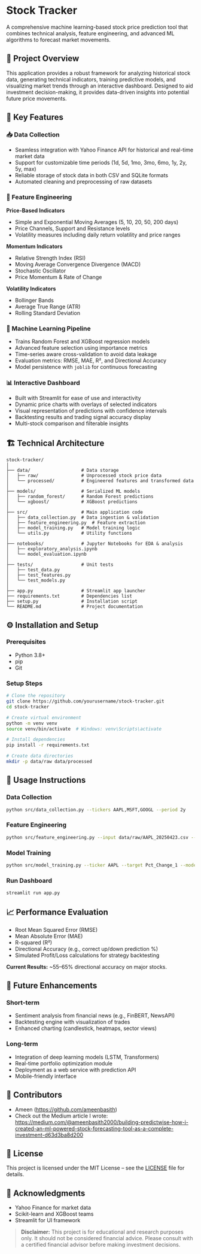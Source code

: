 # Stock Tracker

A comprehensive machine learning-based stock price prediction tool that combines technical analysis, feature engineering, and advanced ML algorithms to forecast market movements.

## 📌 Project Overview
This application provides a robust framework for analyzing historical stock data, generating technical indicators, training predictive models, and visualizing market trends through an interactive dashboard. Designed to aid investment decision-making, it provides data-driven insights into potential future price movements.

## 🔑 Key Features

### 📥 Data Collection
- Seamless integration with Yahoo Finance API for historical and real-time market data
- Support for customizable time periods (1d, 5d, 1mo, 3mo, 6mo, 1y, 2y, 5y, max)
- Reliable storage of stock data in both CSV and SQLite formats
- Automated cleaning and preprocessing of raw datasets

### 🧠 Feature Engineering
**Price-Based Indicators**
- Simple and Exponential Moving Averages (5, 10, 20, 50, 200 days)
- Price Channels, Support and Resistance levels
- Volatility measures including daily return volatility and price ranges

**Momentum Indicators**
- Relative Strength Index (RSI)
- Moving Average Convergence Divergence (MACD)
- Stochastic Oscillator
- Price Momentum & Rate of Change

**Volatility Indicators**
- Bollinger Bands
- Average True Range (ATR)
- Rolling Standard Deviation

### 🤖 Machine Learning Pipeline
- Trains Random Forest and XGBoost regression models
- Advanced feature selection using importance metrics
- Time-series aware cross-validation to avoid data leakage
- Evaluation metrics: RMSE, MAE, R², and Directional Accuracy
- Model persistence with `joblib` for continuous forecasting

### 📊 Interactive Dashboard
- Built with Streamlit for ease of use and interactivity
- Dynamic price charts with overlays of selected indicators
- Visual representation of predictions with confidence intervals
- Backtesting results and trading signal accuracy display
- Multi-stock comparison and filterable insights

## 🏗️ Technical Architecture
```
stock-tracker/
│
├── data/                   # Data storage
│   ├── raw/                # Unprocessed stock price data
│   └── processed/          # Engineered features and transformed data
│
├── models/                 # Serialized ML models
│   ├── random_forest/      # Random Forest predictions
│   └── xgboost/            # XGBoost predictions
│
├── src/                    # Main application code
│   ├── data_collection.py  # Data ingestion & validation
│   ├── feature_engineering.py  # Feature extraction
│   ├── model_training.py   # Model training logic
│   └── utils.py            # Utility functions
│
├── notebooks/              # Jupyter Notebooks for EDA & analysis
│   ├── exploratory_analysis.ipynb
│   └── model_evaluation.ipynb
│
├── tests/                  # Unit tests
│   ├── test_data.py
│   ├── test_features.py
│   └── test_models.py
│
├── app.py                  # Streamlit app launcher
├── requirements.txt        # Dependencies list
├── setup.py                # Installation script
└── README.md               # Project documentation
```

## ⚙️ Installation and Setup
### Prerequisites
- Python 3.8+
- pip
- Git

### Setup Steps
```bash
# Clone the repository
git clone https://github.com/yourusername/stock-tracker.git
cd stock-tracker

# Create virtual environment
python -m venv venv
source venv/bin/activate  # Windows: venv\Scripts\activate

# Install dependencies
pip install -r requirements.txt

# Create data directories
mkdir -p data/raw data/processed
```

## 🚀 Usage Instructions
### Data Collection
```bash
python src/data_collection.py --tickers AAPL,MSFT,GOOGL --period 2y
```

### Feature Engineering
```bash
python src/feature_engineering.py --input data/raw/AAPL_20250423.csv --output data/processed/AAPL_features.csv
```

### Model Training
```bash
python src/model_training.py --ticker AAPL --target Pct_Change_1 --model random_forest
```

### Run Dashboard
```bash
streamlit run app.py
```

## 📈 Performance Evaluation
- Root Mean Squared Error (RMSE)
- Mean Absolute Error (MAE)
- R-squared (R²)
- Directional Accuracy (e.g., correct up/down prediction %)
- Simulated Profit/Loss calculations for strategy backtesting

**Current Results:** ~55–65% directional accuracy on major stocks.

## 🔮 Future Enhancements
### Short-term
- Sentiment analysis from financial news (e.g., FinBERT, NewsAPI)
- Backtesting engine with visualization of trades
- Enhanced charting (candlestick, heatmaps, sector views)

### Long-term
- Integration of deep learning models (LSTM, Transformers)
- Real-time portfolio optimization module
- Deployment as a web service with prediction API
- Mobile-friendly interface

## 👥 Contributors
- Ameen (https://github.com/ameenbasith)
- Check out the Medium article I wrote: https://medium.com/@ameenbasith2000/building-predictwise-how-i-created-an-ml-powered-stock-forecasting-tool-as-a-complete-investment-d63d3ba8d200

## 📄 License
This project is licensed under the MIT License – see the [LICENSE](LICENSE) file for details.

## 🙏 Acknowledgments
- Yahoo Finance for market data
- Scikit-learn and XGBoost teams
- Streamlit for UI framework

> **Disclaimer:** This project is for educational and research purposes only. It should not be considered financial advice. Please consult with a certified financial advisor before making investment decisions.
